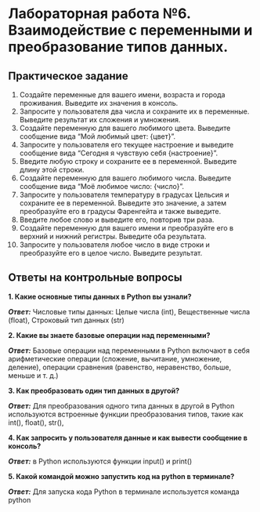 # Лабораторная работа №6. Взаимодействие с переменными и преобразование типов данных.

## Практическое задание
1. Создайте переменные для вашего имени, возраста и города проживания. Выведите их значения в консоль.
2. Запросите у пользователя два числа и сохраните их в переменные. Выведите результат их сложения и умножения.
3. Создайте переменную для вашего любимого цвета. Выведите сообщение вида “Мой любимый цвет: {цвет}”.
4. Запросите у пользователя его текущее настроение и выведите сообщение вида “Сегодня я чувствую себя {настроение}”.
5. Введите любую строку и сохраните ее в переменной. Выведите длину этой строки.
6. Создайте переменную для вашего любимого числа. Выведите сообщение вида “Моё любимое число: {число}”.
7. Запросите у пользователя температуру в градусах Цельсия и сохраните ее в переменной. Выведите это значение, а затем преобразуйте его в градусы Фаренгейта и также выведите.
8. Введите любое слово и выведите его, повторив три раза.
9. Создайте переменную для вашего имени и преобразуйте его в верхний и нижний регистры. Выведите оба результата.
10. Запросите у пользователя любое число в виде строки и преобразуйте его в целое число. Выведите результат.

## Ответы на контрольные вопросы
**1. Какие основные типы данных в Python вы узнали?**

***Ответ:*** Числовые типы данных: Целые числа (int), Вещественные числа (float), Строковый тип данных (str)

**2. Какие вы знаете базовые операции над переменными?**

***Ответ:*** Базовые операции над переменными в Python включают в себя арифметические операции (сложение, вычитание, умножение, деление), операции сравнения (равенство, неравенство, больше, меньше и т. д.)

**3. Как преобразовать один тип данных в другой?**

***Ответ:*** Для преобразования одного типа данных в другой в Python используются встроенные функции преобразования типов, такие как int(), float(), str(), 

**4. Как запросить у пользователя данные и как вывести сообщение в консоль?**

***Ответ:*** в Python используются функции input() и print()

**5. Какой командой можно запустить код на python в терминале?**

***Ответ:*** Для запуска кода Python в терминале используется команда python






